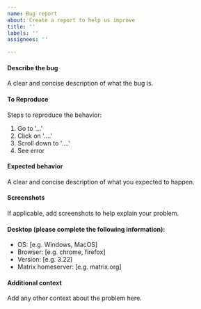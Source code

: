 ```yaml
---
name: Bug report
about: Create a report to help us improve
title: ''
labels: ''
assignees: ''

---
```


#### Describe the bug
A clear and concise description of what the bug is.

#### To Reproduce
Steps to reproduce the behavior:
1. Go to '...'
2. Click on '....'
3. Scroll down to '....'
4. See error

#### Expected behavior
A clear and concise description of what you expected to happen.

#### Screenshots
If applicable, add screenshots to help explain your problem.

#### Desktop (please complete the following information):
 - OS: [e.g. Windows, MacOS]
 - Browser: [e.g. chrome, firefox]
 - Version: [e.g. 3.22]
 - Matrix homeserver: [e.g. matrix.org]

#### Additional context
Add any other context about the problem here.